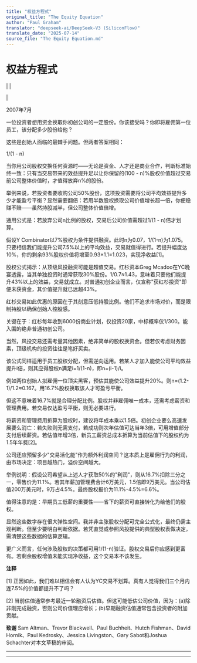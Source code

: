 ```yaml
---
title: "权益方程式"
original_title: "The Equity Equation"
author: "Paul Graham"
translator: "deepseek-ai/DeepSeek-V3 (SiliconFlow)"
translate_date: "2025-07-14"
source_file: "The Equity Equation.md"
---
```


# 权益方程式

| | [](index.html)  
  
|   
  
2007年7月  
  
一位投资者想用资金换取你初创公司的一定股份。你该接受吗？你即将雇佣第一位员工，该分配多少股份给他？  
  
这些是创始人面临的最棘手问题。但两者答案相同：  
  
1/(1 - n)  
  
当你用公司股权交换任何资源时——无论是资金、人才还是商业合作，判断标准始终一致：只有当交易带来的效益提升足以让你保留的(100 - n)%股权价值超过交易前公司整体价值时，才值得放弃n%的股份。  
  
举例来说，若投资者要收购公司50%股份，这项投资需要将公司平均效益提升多少才能盈亏平衡？显然需要翻倍：若用半数股权换取公司价值增长超一倍，你便稳赚不赔——虽然持股减半，但公司整体价值倍增。  
  
通用公式是：若放弃公司n比例的股权，交易后公司价值需超过1/(1 - n)倍才划算。  
  
假设Y Combinator以7%股权为条件提供融资。此时n为0.07，1/(1-n)为1.075。只要相信我们能提升公司7.5%以上的平均效益，交易就值得进行。若提升幅度达10%，你的剩余93%股权价值将增至0.93×1.1=1.023，实现净收益[1]。  
  
股权公式揭示：从顶级风投融资可能是超值交易。红杉资本Greg Mcadoo在YC晚宴透露，当其单独投资时通常获取30%股份。1/0.7≈1.43，意味着只要他们能提升43%以上的效益，交易就成立。对普通初创企业而言，仅宣称"获红杉投资"即便未获资金，其价值提升就已远超43%。  
  
红杉交易如此优惠的原因在于其刻意压低持股比例。他们不追求市场对价，而是限制持股以确保创始人控股感。  
  
关键在于：红杉每年收到6000份商业计划，仅投资20家，中标概率仅1/300。能入围的绝非普通初创公司。  
  
当然，风投交易还需考量其他因素，绝非简单的股权换资金。但若仅考虑财务因素，顶级机构的投资往往是笔好买卖。  
  
该公式同样适用于员工股权分配，但需逆向运用。若某人才加入能使公司平均效益提升i倍，则其应得股权n满足i=1/(1-n)，即n=(i-1)/i。  
  
例如两位创始人拟雇佣一位顶尖黑客，预估其能使公司效益提升20%。则n=(1.2-1)/1.2≈0.167。用16.7%股权换取该人才可盈亏平衡。  
  
但这不意味着16.7%就是合理分配比例。股权并非雇佣唯一成本，还需考虑薪资和管理费用。若交易仅达盈亏平衡，则无必要进行。  
  
将薪资和管理费用折算为股权时，建议将年成本乘以1.5倍。初创企业要么高速发展要么消亡：若失败则无需支付，若成功则次年估值可达当年3倍，可用增值部分支付后续薪资。若估值年增3倍，新员工薪资总成本折算为当前估值下的股权约为1.5年年费[2]。  
  
公司还应预留多少"交易活化能"作为额外利润空间？这本质上是雇佣行为的利润，由市场决定：项目越热门，溢价空间越大。  
  
举例说明：假设公司希望从上述人才获取50%的"利润"，则从16.7%扣除三分之一，零售价为11.1%。若其年薪加管理费合计6万美元，1.5倍即9万美元。当公司估值200万美元时，9万占4.5%。最终股权报价为11.1%-4.5%=6.6%。  
  
值得注意的是：早期员工低薪的重要性——省下的薪资可直接转化为给他们的股权。  
  
显然这些数字存在很大弹性空间。我并非主张股权分配可完全公式化，最终仍需主观判断。但至少要明白判断依据。若凭直觉或参照风投提供的典型股权表做决定，需清楚这些数据的估算逻辑。  
  
更广义而言，任何涉及股权的决策都可用1/(1-n)验证。股权交易后你应感到更富有。若剩余股权增值未能实现净收益，这个交易本不该发生。  
  
  
  
 **注释**  
  
[1] 正因如此，我们难以相信会有人认为YC交易不划算。真有人觉得我们三个月内连7.5%的价值都提升不了吗？  
  
[2] 当前估值通常参考最近一轮融资后估值。但这可能低估公司价值，因为：(a)除非刚完成融资，否则公司价值理应增长；(b)早期融资估值通常包含投资者的附加贡献。  
  
**致谢** Sam Altman、Trevor Blackwell、Paul Buchheit、Hutch Fishman、David Hornik、Paul Kedrosky、Jessica Livingston、Gary Sabot和Joshua Schachter对本文草稿的审阅。

***  
  
---